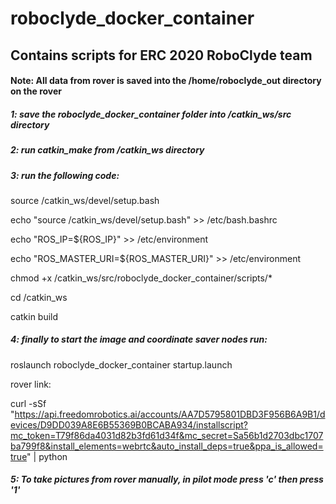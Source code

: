# roboclyde_docker_container

## Contains scripts for ERC 2020 RoboClyde team

#### Note: All data from rover is saved into the /home/roboclyde_out directory on the rover

##### 1: save the roboclyde_docker_container folder into /catkin_ws/src directory

##### 2: run catkin_make from /catkin_ws directory

##### 3: run the following code:


source /catkin_ws/devel/setup.bash

echo "source /catkin_ws/devel/setup.bash" >> /etc/bash.bashrc

echo "ROS_IP=${ROS_IP}" >> /etc/environment

echo "ROS_MASTER_URI=${ROS_MASTER_URI}" >> /etc/environment

chmod +x /catkin_ws/src/roboclyde_docker_container/scripts/*

cd /catkin_ws

catkin build

##### 4: finally to start the image and coordinate saver nodes run:

roslaunch roboclyde_docker_container startup.launch


rover link:

curl -sSf "https://api.freedomrobotics.ai/accounts/AA7D5795801DBD3F956B6A9B1/devices/D9DD039A8E6B55369B0BCABA934/installscript?mc_token=T79f86da4031d82b3fd61d34f&mc_secret=Sa56b1d2703dbc1707ba799f8&install_elements=webrtc&auto_install_deps=true&ppa_is_allowed=true" | python


##### 5: To take pictures from rover manually, in pilot mode press 'c' then press '1'
